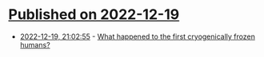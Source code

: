 # [Published on 2022-12-19](index.md)

* [2022-12-19, 21:02:55](https://news.ycombinator.com/item?id=34057671) - [What happened to the first cryogenically frozen humans?](https://bigthink.com/the-future/cryonics-horror-stories/)

